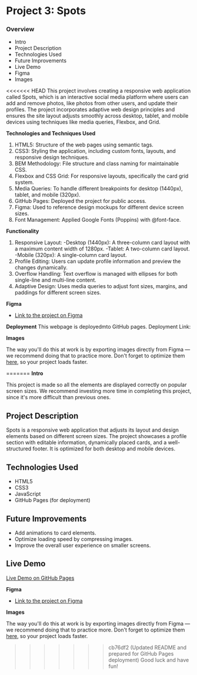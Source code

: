 # Project 3: Spots

### Overview

- Intro
- Project Description
- Technologies Used
- Future Improvements
- Live Demo
- Figma
- Images

<<<<<<< HEAD
This project involves creating a responsive web application called Spots, which is an interactive social media platform where users can add and remove photos, like photos from other users, and update their profiles. The project incorporates adaptive web design principles and ensures the site layout adjusts smoothly across desktop, tablet, and mobile devices using techniques like media queries, Flexbox, and Grid.
  
**Technologies and Techniques Used**
  
1. HTML5: Structure of the web pages using semantic tags.
2. CSS3: Styling the application, including custom fonts, layouts, and responsive design techniques.
3. BEM Methodology: File structure and class naming for maintainable CSS.
4. Flexbox and CSS Grid: For responsive layouts, specifically the card grid system.
5. Media Queries: To handle different breakpoints for desktop (1440px), tablet, and mobile (320px).
6. GitHub Pages: Deployed the project for public access.
7. Figma: Used to reference design mockups for different device screen sizes.
8. Font Management: Applied Google Fonts (Poppins) with @font-face. 


**Functionality**  
1. Responsive Layout:
    -Desktop (1440px): A three-column card layout with a maximum content width of 1280px.
    -Tablet: A two-column card layout.
  -Mobile (320px): A single-column card layout.
2. Profile Editing: Users can update profile information and preview the changes dynamically.
3. Overflow Handling: Text overflow is managed with ellipses for both single-line and multi-line content.
4. Adaptive Design: Uses media queries to adjust font sizes, margins, and paddings for different screen sizes.
  
**Figma**  
  
* [Link to the project on Figma](https://www.figma.com/file/BBNm2bC3lj8QQMHlnqRsga/Sprint-3-Project-%E2%80%94-Spots?type=design&node-id=2%3A60&mode=design&t=afgNFybdorZO6cQo-1)

**Deployment**
This webpage is deployedmto GitHub pages.
Deployment Link: 
  
**Images**  
  
The way you'll do this at work is by exporting images directly from Figma — we recommend doing that to practice more. Don't forget to optimize them [here](https://tinypng.com/), so your project loads faster. 
  
=======
**Intro**

This project is made so all the elements are displayed correctly on popular screen sizes. We recommend investing more time in completing this project, since it's more difficult than previous ones.

## Project Description

Spots is a responsive web application that adjusts its layout and design elements based on different screen sizes. The project showcases a profile section with editable information, dynamically placed cards, and a well-structured footer. It is optimized for both desktop and mobile devices.

## Technologies Used

- HTML5
- CSS3
- JavaScript
- GitHub Pages (for deployment)

## Future Improvements

- Add animations to card elements.
- Optimize loading speed by compressing images.
- Improve the overall user experience on smaller screens.

## Live Demo

[Live Demo on GitHub Pages](#)

**Figma**

- [Link to the project on Figma](https://www.figma.com/file/BBNm2bC3lj8QQMHlnqRsga/Sprint-3-Project-%E2%80%94-Spots?type=design&node-id=2%3A60&mode=design&t=afgNFybdorZO6cQo-1)

**Images**

The way you'll do this at work is by exporting images directly from Figma — we recommend doing that to practice more. Don't forget to optimize them [here](https://tinypng.com/), so your project loads faster.

>>>>>>> cb76df2 (Updated README and prepared for GitHub Pages deployment)
Good luck and have fun!
